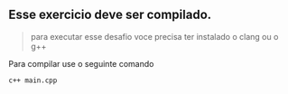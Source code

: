 ## Esse exercicio deve ser compilado.

> para executar esse desafio voce precisa ter instalado o clang ou o g++


Para compilar use o seguinte comando
```bash
c++ main.cpp
```
